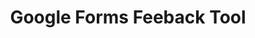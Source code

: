 ---
title: "Google Forms Feeback Tool"
description: "Python tool to try and automate daily updating of Google Forms for feedback collection"
start_date: "November 23 2023"
end_date: "November 24 2023"
is_published: true
is_pinned: false
is_important: false
repository_link: "https://github.com/lalitm1004/FAC_gforms_feedback"
project_tags:
- Python
- Google Forms
- Google Cloud Platform
---